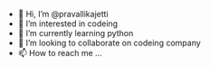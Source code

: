 - 👋 Hi, I’m @pravallikajetti
- 👀 I’m interested in codeing
- 🌱 I’m currently learning python
- 💞️ I’m looking to collaborate on codeing company
- 📫 How to reach me ...

<!---
pravallika31jetti/pravallika31jetti is a ✨ special ✨ repository because its `README.md` (this file) appears on your GitHub profile.
You can click the Preview link to take a look at your changes.
--->
